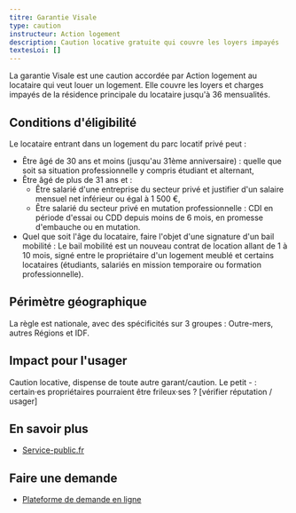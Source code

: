 ```yaml
---
titre: Garantie Visale
type: caution
instructeur: Action logement
description: Caution locative gratuite qui couvre les loyers impayés
textesLoi: []
---
```


La garantie Visale est une caution accordée par Action logement au locataire qui veut louer un logement. Elle couvre les loyers et charges impayés de la résidence principale du locataire jusqu'à 36 mensualités.

## Conditions d'éligibilité

Le locataire entrant dans un logement du parc locatif privé peut :
- Être âgé de 30 ans et moins (jusqu'au 31ème anniversaire) : quelle que soit sa situation professionnelle y compris étudiant et alternant,
- Être âgé de plus de 31 ans et :
  - Être salarié d'une entreprise du secteur privé et justifier d'un salaire mensuel net inférieur ou égal à 1 500 €,
  - Être salarié du secteur privé en mutation professionnelle : CDI en période d'essai ou CDD depuis moins de 6 mois, en promesse d'embauche ou en mutation.
- Quel que soit l'âge du locataire, faire l'objet d'une signature d'un bail mobilité : Le bail mobilité est un nouveau contrat de location allant de 1 à 10 mois, signé entre le propriétaire d'un logement meublé et certains locataires (étudiants, salariés en mission temporaire ou formation professionnelle).

## Périmètre géographique
La règle est nationale, avec des spécificités sur 3 groupes : Outre-mers, autres Régions et IDF.

## Impact pour l'usager
Caution locative, dispense de toute autre garant/caution.
Le petit - : certain·es propriétaires pourraient être frileux·ses ? [vérifier réputation / usager]

## En savoir plus
- [Service-public.fr](https://www.service-public.fr/particuliers/vosdroits/F33453)

## Faire une demande
- [Plateforme de demande en ligne](https://fo.visale.fr/#/fr/login)
